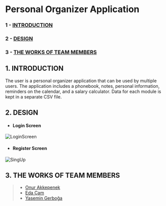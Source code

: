 # Personal Organizer Application
### 1 - [INTRODUCTION](https://github.com/OnurAkkepenekk/Personal-Organizer-Application/blob/master/README.md#1-introduction)
### 2 - [DESIGN](https://github.com/OnurAkkepenekk/Personal-Organizer-Application#2-design)
### 3 - [THE WORKS OF TEAM MEMBERS](https://github.com/OnurAkkepenekk/Personal-Organizer-Application#3-the-works-of-team-members)

## 1. INTRODUCTION
The user is a personal organizer application that can be used by multiple users. The application includes a phonebook, notes, personal information, reminders on the calendar, and a salary calculator. Data for each module is kept in a separate CSV file.
## 2. DESIGN
- #### Login Screen
![LoginScreen](https://user-images.githubusercontent.com/61885344/92257648-45d5a080-eede-11ea-94ac-c01288a20210.png)
- #### Register Screen
![SingUp](https://user-images.githubusercontent.com/61885344/92258016-da400300-eede-11ea-8152-e1fd9d7cae1d.png)
## 3. THE WORKS OF TEAM MEMBERS
>* [Onur Akkepenek](https://github.com/OnurAkkepenekk)
>* [Eda Çam](https://github.com/edacaam)
>* [Yasemin Gerboğa](https://github.com/yasemingerboga)
